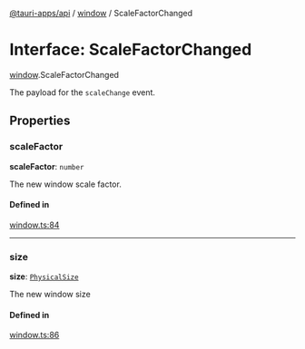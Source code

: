 [@tauri-apps/api](../README.md) / [window](../modules/window.md) / ScaleFactorChanged

# Interface: ScaleFactorChanged

[window](../modules/window.md).ScaleFactorChanged

The payload for the `scaleChange` event.

## Properties

### scaleFactor

 **scaleFactor**: `number`

The new window scale factor.

#### Defined in

[window.ts:84](https://github.com/tauri-apps/tauri/blob/679abc6/tooling/api/src/window.ts#L84)

___

### size

 **size**: [`PhysicalSize`](../classes/window.PhysicalSize.md)

The new window size

#### Defined in

[window.ts:86](https://github.com/tauri-apps/tauri/blob/679abc6/tooling/api/src/window.ts#L86)
